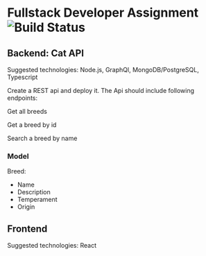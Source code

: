 # Fullstack Developer Assignment ![Build Status](https://travis-ci.com/Zeukkari/harkkaprojekti4.svg?branch=master)

## Backend: Cat API

Suggested technologies: Node.js, GraphQl, MongoDB/PostgreSQL, Typescript

Create a REST api and deploy it. The Api should include following endpoints:

Get all breeds

Get a breed by id

Search a breed by name

### Model

Breed:

- Name
- Description
- Temperament
- Origin

## Frontend

Suggested technologies: React

